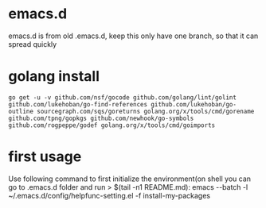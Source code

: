 # emacs.d
emacs.d is from old .emacs.d, keep this only have one branch, so that it can spread quickly

# golang install
```
go get -u -v github.com/nsf/gocode github.com/golang/lint/golint github.com/lukehoban/go-find-references github.com/lukehoban/go-outline sourcegraph.com/sqs/goreturns golang.org/x/tools/cmd/gorename github.com/tpng/gopkgs github.com/newhook/go-symbols github.com/rogpeppe/godef golang.org/x/tools/cmd/goimports
```

# first usage
Use following command to first initialize the environment(on shell you can go to .emacs.d folder and run > $(tail -n1 README.md):
emacs --batch -l ~/.emacs.d/config/helpfunc-setting.el -f install-my-packages
